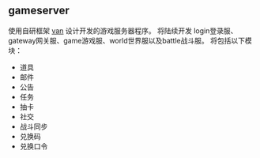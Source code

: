 ## gameserver

使用自研框架 [van](https://github.com/Cavan-xu/van) 设计开发的游戏服务器程序。
将陆续开发 login登录服、gateway网关服、game游戏服、world世界服以及battle战斗服。
将包括以下模块：

* 道具
* 邮件
* 公告
* 任务
* 抽卡
* 社交
* 战斗同步
* 兑换码
* 兑换口令

